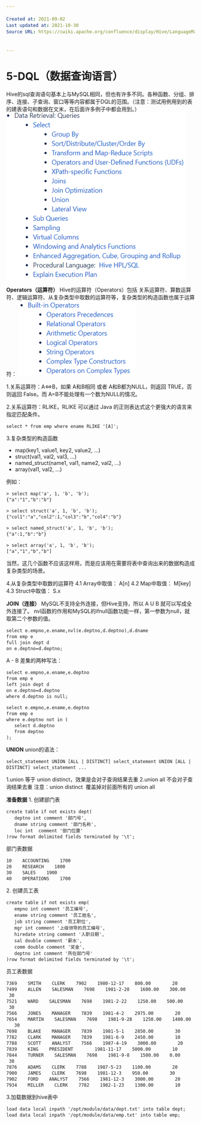 ```yaml
---

Created at: 2021-09-02
Last updated at: 2021-10-30
Source URL: https://cwiki.apache.org/confluence/display/Hive/LanguageManual+UDF#LanguageManualUDF-TypeConversionFunctions


---
```


# 5-DQL（数据查询语言）


Hive的sql查询语句基本上与MySQL相同，但也有许多不同。各种函数、分组、排序、连接、子查询、窗口等等内容都属于DQL的范围。（注意：测试用例用到的表的建表语句和数据在文末，在后面许多例子中都会用到。）
![unknown_filename.png](./_resources/5-DQL（数据查询语言）.resources/unknown_filename.png)

**Operators（****运算符****）**
Hive的运算符（Operators）包括 关系运算符、算数运算符、逻辑运算符、从复杂类型中取数的运算符等，复杂类型的构造函数也属于运算符：
![unknown_filename.1.png](./_resources/5-DQL（数据查询语言）.resources/unknown_filename.1.png)

1.关系运算符：A<=>B，如果 A和B相同 或者 A和B都为NULL，则返回 TRUE，否则返回 False。而 A=B不能处理有一个数为NULL的情况。

2.关系运算符：RLIKE，RLIKE 可以通过 Java 的正则表达式这个更强大的语言来指定匹配条件。
```
select * from emp where ename RLIKE '[A]';
```

3.复杂类型的构造函数

* map(key1, value1, key2, value2, ...)
* struct(val1, val2, val3, ...)
* named\_struct(name1, val1, name2, val2, ...)
* array(val1, val2, ...)

例如：
```
> select map('a', 1, 'b', 'b');
{"a":"1","b":"b"}
```
```
> select struct('a', 1, 'b', 'b');
{"col1":"a","col2":1,"col3":"b","col4":"b"}
```
```
> select named_struct('a', 1, 'b', 'b');
{"a":1,"b":"b"}
```
```
> select array('a', 1, 'b', 'b');
["a","1","b","b"]
```
当然，这几个函数不应该这样用，而是应该用在需要将表中查询出来的数据构造成复杂类型的场景。

4.从复杂类型中取数的运算符
4.1 Array中取值： A\[n\]
4.2 Map中取值： M\[key\]
4.3 Struct中取值： S.x

**JOIN（连接）**
MySQL不支持全外连接，但Hive支持，所以 A U B 就可以写成全外连接了。
nvl函数的作用和MySQL的ifnull函数功能一样，第一参数为null，就取第二个参数的值。
```
select e.empno,e.ename,nvl(e.deptno,d.deptno),d.dname
from emp e
full join dept d
on e.deptno=d.deptno;
```
A - B 差集的两种写法：
```
select e.empno,e.ename,e.deptno
from emp e
left join dept d
on e.deptno=d.deptno
where d.deptno is null;
```
```
select e.empno,e.ename,e.deptno
from emp e
where e.deptno not in (
   select d.deptno
   from deptno
);
```

**UNION**
union的语法：
```
select_statement UNION [ALL | DISTINCT] select_statement UNION [ALL | DISTINCT] select_statement ...
```
1.union 等于 union distinct，效果是会对子查询结果去重
2.union all 不会对子查询结果去重
注意：union distinct  覆盖掉对前面所有的 union all

**准备数据**
1\. 创建部门表
```
create table if not exists dept(
   deptno int comment '部门号',
   dname string comment '部门名称',
   loc int  comment '部门位置'
)row format delimited fields terminated by '\t';
```
部门表数据
```
10    ACCOUNTING    1700
20    RESEARCH    1800
30    SALES    1900
40    OPERATIONS    1700
```
2\. 创建员工表
```
create table if not exists emp(
   empno int comment '员工编号',
   ename string comment '员工姓名',
   job string comment '员工职位',
   mgr int comment '上级领导的员工编号',
   hiredate string comment '入职日期',
   sal double comment '薪水',
   comm double comment '奖金',
   deptno int comment '所在部门号'
)row format delimited fields terminated by '\t';
```
员工表数据
```
7369    SMITH    CLERK    7902    1980-12-17    800.00        20
7499    ALLEN    SALESMAN    7698    1981-2-20    1600.00    300.00    30
7521    WARD    SALESMAN    7698    1981-2-22    1250.00    500.00    30
7566    JONES    MANAGER    7839    1981-4-2    2975.00        20
7654    MARTIN    SALESMAN    7698    1981-9-28    1250.00    1400.00    30
7698    BLAKE    MANAGER    7839    1981-5-1    2850.00        30
7782    CLARK    MANAGER    7839    1981-6-9    2450.00        10
7788    SCOTT    ANALYST    7566    1987-4-19    3000.00        20
7839    KING    PRESIDENT        1981-11-17    5000.00        10
7844    TURNER    SALESMAN    7698    1981-9-8    1500.00    0.00    30
7876    ADAMS    CLERK    7788    1987-5-23    1100.00        20
7900    JAMES    CLERK    7698    1981-12-3    950.00        30
7902    FORD    ANALYST    7566    1981-12-3    3000.00        20
7934    MILLER    CLERK    7782    1982-1-23    1300.00        10
```
3.加载数据到hive表中
```
load data local inpath '/opt/module/data/dept.txt' into table dept;
load data local inpath '/opt/module/data/emp.txt' into table emp;
```

